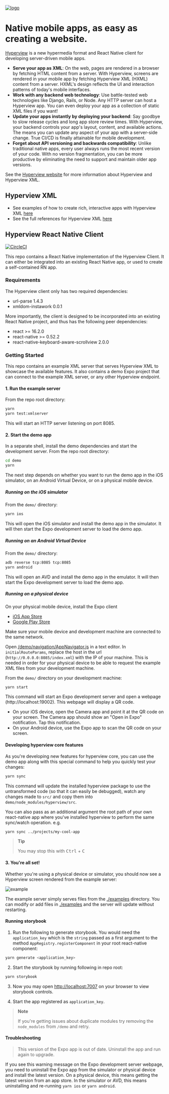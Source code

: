 [![logo](./demo/assets/images/icon_small.png)](https://hyperview.org)

# Native mobile apps, as easy as creating a website.

[Hyperview](https://hyperview.org) is a new hypermedia format and React Native client for developing server-driven mobile apps.

- **Serve your app as XML**: On the web, pages are rendered in a browser by fetching HTML content from a server. With Hyperview, screens are rendered in your mobile app by fetching Hyperview XML (HXML) content from a server. HXML's design reflects the UI and interaction patterns of today's mobile interfaces.
- **Work with any backend web technology**: Use battle-tested web technologies like Django, Rails, or Node. Any HTTP server can host a Hyperview app. You can even deploy your app as a collection of static XML files if you want!
- **Update your apps instantly by deploying your backend**: Say goodbye to slow release cycles and long app store review times. With Hyperview, your backend controls your app's layout, content, and available actions. The means you can update any aspect of your app with a server-side change. True CI/CD is finally attainable for mobile development.
- **Forget about API versioning and backwards compatibility**: Unlike traditional native apps, every user always runs the most recent version of your code. With no version fragmentation, you can be more productive by eliminating the need to support and maintain older app versions.

See the [Hyperview website](https://hyperview.org) for more information about Hyperview and Hyperview XML.

## Hyperview XML

- See examples of how to create rich, interactive apps with Hyperview XML [here](https://hyperview.org/docs/example_navigation)
- See the full references for Hyperview XML [here](https://hyperview.org/docs/reference_screen)

## Hyperview React Native Client

[![CircleCI](https://circleci.com/gh/Instawork/hyperview.svg?style=svg)](https://circleci.com/gh/Instawork/hyperview)

This repo contains a React Native implementation of the Hyperview Client. It can either be integrated into an existing React Native app, or used to create a self-contained RN app.

### Requirements

The Hyperview client only has two required dependencies:

- url-parse 1.4.3
- xmldom-instawork 0.0.1

More importantly, the client is designed to be incorporated into an existing React Native project, and thus has the following peer dependencies:

- react >= 16.2.0
- react-native >= 0.52.2
- react-native-keyboard-aware-scrollview 2.0.0

### Getting Started

This repo contains an example XML server that serves Hyperview XML to showcase the available features.
It also contains a demo Expo project that can connect to the example XML server, or any other Hyperview endpoint.

#### 1. Run the example server

From the repo root directory:

```sh
yarn
yarn test:xmlserver
```

This will start an HTTP server listening on port 8085.

#### 2. Start the demo app

In a separate shell, install the demo dependencies and start the development server. From the repo root directory:

```sh
cd demo
yarn
```

The next step depends on whether you want to run the demo app in the iOS simulator, on an Android Virtual Device, or on a physical mobile device.

##### Running on the iOS simulator

From the `demo/` directory:

```sh
yarn ios
```

This will open the iOS simulator and install the demo app in the simulator. It will then start the Expo development server to load the demo app.

##### Running on an Android Virtual Device

From the `demo/` directory:

```sh
adb reverse tcp:8085 tcp:8085
yarn android
```

This will open an AVD and install the demo app in the emulator. It will then start the Expo development server to load the demo app.

##### Running on a physical device

On your physical mobile device, install the Expo client

- [iOS App Store](https://itunes.apple.com/us/app/expo-client/id982107779?mt=8)
- [Google Play Store](https://play.google.com/store/apps/details?id=host.exp.exponent)

Make sure your mobile device and development machine are connected to the same network.

Open [/demo/navigation/AppNavigator.js](/demo/navigation/AppNavigator.js) in a text editor. In `initialRouteParams`, replace the host in the url (`http://0.0.0.0:8085/index.xml`) with the IP of your machine. This is needed in order for your physical device to be able to request the example XML files from your development machine.

From the `demo/` directory on your development machine:

```sh
yarn start
```

This command will start an Expo development server and open a webpage (http://localhost:19002). This webpage will display a QR code.

- On your iOS device, open the Camera app and point it at the QR code on your screen. The Camera app should show an "Open in Expo" notification. Tap this notification.
- On your Android device, use the Expo app to scan the QR code on your screen.

#### Developing hyperview core features

As you're developing new features for hyperview core, you can use the demo app along with this special command to help you quickly test your changes:

```sh
yarn sync
```

This command will update the installed hyperview package to use the untransformed code (so that it can easily be debugged), watch any changes made to `src/` and copy them into `demo/node_modules/hyperview/src`.

You can also pass as an additional argument the root path of your own react-native app where you've installed hyperview to perform the same sync/watch operation. e.g.

```sh
yarn sync ../projects/my-cool-app
```

> **Tip**
>
> You may stop this with <kbd>Ctrl</kbd> + <kbd>C</kbd>

#### 3. You're all set!

Whether you're using a physical device or simulator, you should now see a Hyperview screen rendered from the example server:

![example](./demo/assets/images/example.gif)

The example server simply serves files from the [./examples](/examples) directory. You can modify or add files in [./examples](/examples) and the server will update without restarting.

#### Running storybook

1. Run the following to generate storybook. You would need the `application_key` which is the `string` passed as a first argument to the method `AppRegistry.registerComponent` in your root react-native component:

```bash
yarn generate <application_key>
```

2. Start the storybook by running following in repo root:

```bash
yarn storybook
```

3. Now you may open [http://localhost:7007](http://localhost:7007) on your browser to view storybook controls.

4. Start the app registered as `application_key`.

> **Note**
>
> If you're getting issues about duplicate modules try removing the `node_modules` from `/demo` and retry.

#### Troubleshooting

> This version of the Expo app is out of date. Uninstall the app and run again to upgrade.

If you see this warning message on the Expo development server webpage, you need to uninstall the Expo app from the simulator or physical device and install the latest version. On a physical device, this means getting the latest version from an app store. In the simulator or AVD, this means uninstalling and re-running `yarn ios` or `yarn android`.
